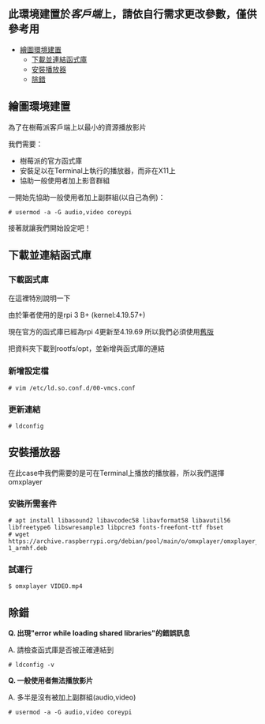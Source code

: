 ## 此環境建置於***客戶端***上，請依自行需求更改參數，僅供參考用

*   [繪圖環境建置](#on-going)
    *   [下載並連結函式庫](#lib)
    *   [安裝播放器](#player)
    *   [除錯](#troubleshooting)


<h2 id="on-going">繪圖環境建置</h2>

為了在樹莓派客戶端上以最小的資源播放影片

我們需要：
- 樹莓派的官方函式庫
- 安裝足以在Terminal上執行的播放器，而非在X11上
- 協助一般使用者加上影音群組

一開始先協助一般使用者加上副群組(以自己為例)：
```
# usermod -a -G audio,video coreypi
```

接著就讓我們開始設定吧！


<h2 id="lib">下載並連結函式庫</h2>

### 下載函式庫

在這裡特別說明一下 

由於筆者使用的是rpi 3 B+ (kernel:4.19.57+)

現在官方的函式庫已經為rpi 4更新至4.19.69 所以我們必須使用[舊版](https://github.com/corey-fu/Project_KIOSK/blob/master/vc)

把資料夾下載到rootfs/opt，並新增與函式庫的連結

### 新增設定檔

```
# vim /etc/ld.so.conf.d/00-vmcs.conf
```

### 更新連結

```
# ldconfig
```

<h2 id="player">安裝播放器</h2>

在此case中我們需要的是可在Terminal上播放的播放器，所以我們選擇omxplayer


### 安裝所需套件

```
# apt install libasound2 libavcodec58 libavformat58 libavutil56 libfreetype6 libswresample3 libpcre3 fonts-freefont-ttf fbset 
# wget https://archive.raspberrypi.org/debian/pool/main/o/omxplayer/omxplayer_20190723+gitf543a0d-1_armhf.deb 
```

### 試運行

```
$ omxplayer VIDEO.mp4
```

<h2 id="troubleshooting">除錯</h2>

**Q. 出現"error while loading shared libraries"的錯誤訊息**

A. 請檢查函式庫是否被正確連結到

```
# ldconfig -v
```

**Q. 一般使用者無法播放影片**

A. 多半是沒有被加上副群組(audio,video)

```
# usermod -a -G audio,video coreypi
```


